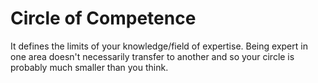 # Circle of Competence
It defines the limits of your knowledge/field of expertise.
Being expert in one area doesn't necessarily transfer to another and so your circle is probably much smaller than you think.


